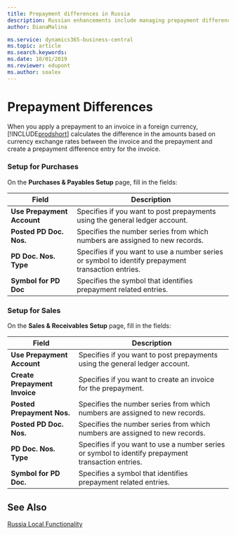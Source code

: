 ```yaml
---
title: Prepayment differences in Russia
description: Russian enhancements include managing prepayment differences.
author: DianaMalina

ms.service: dynamics365-business-central
ms.topic: article
ms.search.keywords:
ms.date: 10/01/2019
ms.reviewer: edupont
ms.author: soalex
---
```


# Prepayment Differences

When you apply a prepayment to an invoice in a foreign currency, [!INCLUDE[prodshort](../../includes/prodshort.md)] calculates the difference in the amounts based on currency exchange rates between the invoice and the prepayment and create a prepayment difference entry for the invoice.  

### Setup for Purchases

On the **Purchases & Payables Setup** page, fill in the fields:

| Field                      | Description                                                  |
| -------------------------- | ------------------------------------------------------------ |
| **Use Prepayment Account** | Specifies if you want to post prepayments using the general ledger account. |
| **Posted PD Doc. Nos.**    | Specifies the number series from which numbers are assigned to new records. |
| **PD Doc. Nos. Type**      | Specifies if you want to use a number series or symbol to identify prepayment transaction entries. |
| **Symbol for PD Doc**      | Specifies the symbol that identifies prepayment related entries. |

### Setup for Sales

On the **Sales & Receivables Setup** page, fill in the fields:

| Field                     | Description                                                  |
| ------------------------- | ------------------------------------------------------------ |
| **Use Prepayment Account**    | Specifies if you want to post prepayments using the general ledger account. |
| **Create Prepayment Invoice** | Specifies if you want to create an invoice for the prepayment. |
| **Posted Prepayment Nos.**    | Specifies the number series from which numbers are assigned to new records. |
| **Posted PD Doc. Nos.**       | Specifies the number series from which numbers are assigned to new records. |
| **PD Doc. Nos. Type**         | Specifies if you want to use a number series or symbol to identify prepayment transaction entries. |
| **Symbol for PD Doc.**        | Specifies a symbol that identifies prepayment related entries. |

## See Also

[Russia Local Functionality](russia-local-functionality.md)  
